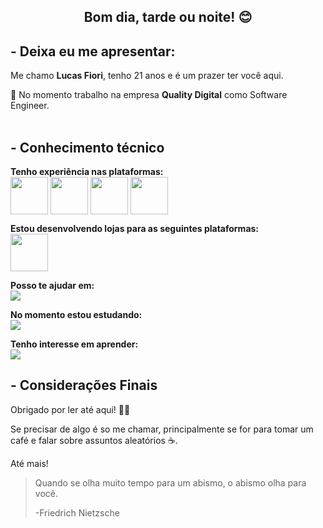 <h2 align="center">Bom dia, tarde ou noite! 😊</h2>
<h2>- Deixa eu me apresentar:</h2>
<p>Me chamo <b>Lucas Fiori</b>, tenho 21 anos e é um prazer ter você aqui.</p>

<p>💼 No momento trabalho na empresa <b>Quality Digital</b> como Software Engineer.<br><br>
  <h2>- Conhecimento técnico</h2>
  <span><b>Tenho experiência nas plataformas:</b><br>
  <img src="https://i.imgur.com/eDEo9iW.png" align="center" width="60px">
  <img src="https://i.imgur.com/lnmGan5.jpg" align="center" width="60px">
  <img src="https://i.imgur.com/D7uDBSj.png" align="center" width="60px">
  <img src="https://i.imgur.com/kWrrCnR.png" align="center" width="60px">
  </span>
  
  <span><b>Estou desenvolvendo lojas para as seguintes plataformas:</b><br>
    <img src="https://i.imgur.com/6Im1EnJ.png" align="center" width="60px">
  </span>
  
<p><b>Posso te ajudar em:</b><br>
 <img src="https://skillicons.dev/icons?i=js,ts,nodejs,express,react,next,graphql,tailwind,prisma,mongo,postgres" align="center">
<p>

<p><b>No momento estou estudando:</b><br>
 <img src="https://skillicons.dev/icons?i=nestjs,jest" align="center">
<p>

<p><b>Tenho interesse em aprender:</b><br>
 <img src="https://skillicons.dev/icons?i=python,ruby" align="center">
 
  <h2>- Considerações Finais</h2>
  
  <p>Obrigado por ler até aqui! 👨‍💻</p>
  <p>Se precisar de algo é so me chamar, principalmente se for para tomar um café e falar sobre assuntos aleatórios ☕. </p>
  <p>Até mais!</p>

<blockquote cite="http://developer.mozilla.org">
  <p>Quando se olha muito tempo para um abismo, o abismo olha para você.</p>
  <p>-Friedrich Nietzsche</p>
</blockquote>
  
  <div align="left">
  </div>







<!--
**LucasRFiori/LucasRFiori** is a ✨ _special_ ✨ repository because its `README.md` (this file) appears on your GitHub profile.

Here are some ideas to get you started:

- 🔭 I’m currently working on ...
- 🌱 I’m currently learning ...
- 👯 I’m looking to collaborate on ...
- 🤔 I’m looking for help with ...
- 💬 Ask me about ...
- 📫 How to reach me: ...
- 😄 Pronouns: ...
- ⚡ Fun fact: ...
-->
